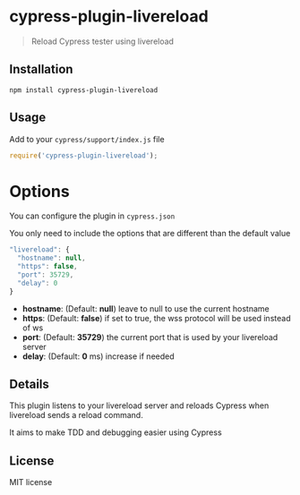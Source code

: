 # cypress-plugin-livereload

> Reload Cypress tester using livereload

## Installation

```shell
npm install cypress-plugin-livereload
```

## Usage

Add to your `cypress/support/index.js` file

```js
require('cypress-plugin-livereload');
```

# Options
You can configure the plugin in `cypress.json` 

You only need to include the options that are different than the default value

```javascript
"livereload": {
  "hostname": null,
  "https": false,
  "port": 35729,
  "delay": 0
}
```

- **hostname**: (Default: **null**) leave to null to use the current hostname
- **https**: (Default: **false**) if set to true, the wss protocol will be used instead of ws
- **port**: (Default: **35729**) the current port that is used by your livereload server
- **delay**: (Default: **0** ms) increase if needed

## Details

This plugin listens to your livereload server and reloads Cypress when livereload sends a reload command.
 
It aims to make TDD and debugging easier using Cypress 

## License

MIT license